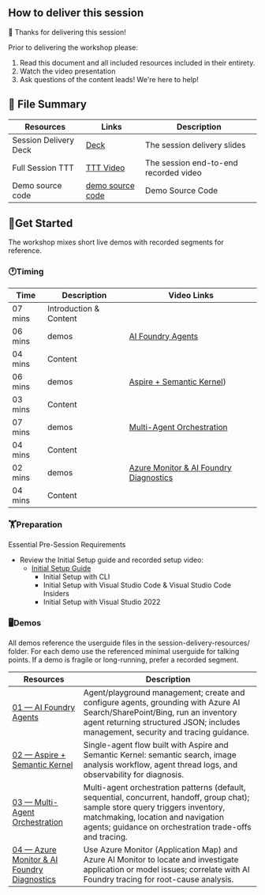 ## How to deliver this session

🥇 Thanks for delivering this session!

Prior to delivering the workshop please:

1.  Read this document and all included resources included in their entirety.
2.  Watch the video presentation
3.  Ask questions of the content leads! We're here to help!


## 📁 File Summary

| Resources          | Links                            | Description |
|-------------------|----------------------------------|-------------------|
| Session Delivery Deck |  [Deck](https://aka.ms/AAxri1f) | The session delivery slides |
| Full Session TTT    |  [TTT Video](https://aka.ms/AAxrpql) | The session end-to-end recorded video |
| Demo source code     |  [demo source code](https://github.com/kinfey/aitour26-BRK445-building-enterprise-ready-ai-agents-with-azure-ai-foundry/tree/main/src) | Demo Source Code |


## 🚀Get Started

The workshop mixes short live demos with recorded segments for reference.

### 🕐Timing

| Time        | Description | Video Links |  
--------------|------------- | ------------- |  
07 mins  |Introduction & Content |  |  
06 mins  |demos | [AI Foundry Agents](https://aka.ms/AAxri1g) |  
04 mins  |Content |  |  
06 mins | demos | [Aspire + Semantic Kernel](https://aka.ms/AAxrpqj))  
03 mins  |Content |  |  
07 mins | demos | [Multi-Agent Orchestration](https://aka.ms/AAxrab6) |  
04 mins  |Content |  |  
02 mins | demos | [Azure Monitor & AI Foundry Diagnostics](https://aka.ms/AAxrpqk) |  
04 mins  |Content |  |  

### 🏋️Preparation
Essential Pre-Session Requirements
- Review the Initial Setup guide and recorded setup video:
  - [Initial Setup Guide](./docs/01.Installation.md)
    - Initial Setup with CLI
    - Initial Setup with Visual Studio Code & Visual Studio Code Insiders
    - Initial Setup with Visual Studio 2022

### 🖥️Demos

All demos reference the userguide files in the session-delivery-resources/ folder. For each demo use the referenced minimal userguide for talking points. If a demo is fragile or long-running, prefer a recorded segment.

| Resources | Description |
|-------------------|-------------------|
| [01 — AI Foundry Agents ](./Demo/01/01_demo_minimal.md) | Agent/playground management; create and configure agents, grounding with Azure AI Search/SharePoint/Bing, run an inventory agent returning structured JSON; includes management, security and tracing guidance. |
| [02 — Aspire + Semantic Kernel ](./Demo/02/02_demo_minimal.md)  | Single-agent flow built with Aspire and Semantic Kernel: semantic search, image analysis workflow, agent thread logs, and observability for diagnosis. |
| [03 — Multi-Agent Orchestration](./Demo/03/03_demo_minimal.md) | Multi-agent orchestration patterns (default, sequential, concurrent, handoff, group chat); sample store query triggers inventory, matchmaking, location and navigation agents; guidance on orchestration trade-offs and tracing. |
| [04 — Azure Monitor & AI Foundry Diagnostics ](./Demo/04/04_demo_minimal.md)  | Use Azure Monitor (Application Map) and Azure AI Monitor to locate and investigate application or model issues; correlate with AI Foundry tracing for root-cause analysis. |
